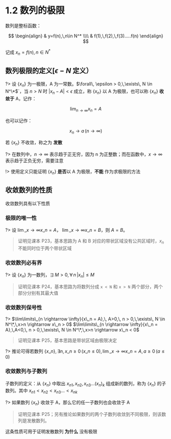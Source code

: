 # 1.2 数列的极限

数列是整标函数：

$$
\begin{align}
& y=f(n),\,n\in N^* \\\\
& f(1),\,f(2),\,f(3).....f(n)
\end{align}
$$

记成 $x_n=f(n),\,n \in N^*$

## 数列极限的定义[$\epsilon - N$ 定义）

?> 设 $\lbrace x_n \rbrace$ 为一极限，A 为一常数。$\forall\, \epsilon > 0,\,\exists\, N \in N^\*$`，当 $n > N$ 时 $|x_n - A| < \epsilon$ 成立，称 $\lbrace x_n \rbrace$ 以 A 为极限，也可以称 $\lbrace x_n \rbrace$ **收敛于** A，记作：

$$
\lim_{n \rightarrow \infty}{x_n = A}
$$

也可以记作：

$$
x_n \rightarrow a\,(n \rightarrow \infty)
$$

若 $\lbrace x_n \rbrace$ 不收敛，称之为 **发散**

?> 在数列中，$n \rightarrow \infty$ 表示趋于正无穷，因为 n 为正整数；而在函数中，$x \rightarrow \infty$ 表示趋于正负无穷，需要注意

!> 使用定义只能证明 $\lbrace x_n \rbrace$ **是否**以 A 为极限，**不能** 作为求极限的方法

## 收敛数列的性质

收敛数列具有以下性质

### 极限的唯一性

?> 设 $\lim\limits\_{x \rightarrow \infty}{x\_n = A}$， $\lim\limits\_{x \rightarrow \infty}{x\_n = B}$，则 $A = B$。

> 证明见课本 P23，基本思路为 A 和 B 对应的带状区域没有公共区域时，$x_n$ 不能同时位于两个带状区域

### 收敛数列必有界

?> 设 $\lbrace x_n \rbrace$ 为一数列，$\exists\,M > 0,\,\forall\,n\,|x_n| \leq M$

> 证明见课本 P24，基本思路为将数列分成 `x < N` 和 `x > N` 两个部分，两个部分分别有其最大值

### 收敛数列保号性

?> $\lim\limits\_{n \rightarrow \infty}{x\_n = A},\, A>0,\, n > 0,\,\exists\, N \in N^\*,\,x>n \rightarrow x\_n > 0$
$\lim\limits\_{n \rightarrow \infty}{x\_n = A},\,A<0,\, n > 0,\,\exists\, N \in N^\*,\,x>n \rightarrow x\_n < 0$

> 证明见课本 P25，基本思路是带状区域由极限决定

?> 推论可得若数列 $\lbrace x\_n \rbrace,\,\exists n,\, x\_n \geq 0\,(x\_n \leq 0),\,\lim\limits\_{x \rightarrow \infty}{x\_n = A},\, a \geq 0\,(a \leq 0)$

### 收敛数列与子数列

子数列的定义：从 $\lbrace x_n \rbrace$ 中取出 ${x_n}_1,\,{x_n}_2,\,{x_n}_3...(x_n)_k$ 组成新的数列，称为 $\lbrace x_n \rbrace$ 的子数列。其中 ${x_n}_1 < {x_n}_2 < {x_n}_3...<{x_n}_k$

?> 如果数列 $\lbrace x_n \rbrace$ 收敛于 A，那么它的任一子数列也会收敛于 A

> 证明见课本 P25；另有推论如果数列的两个子数列收敛到不同极限，则该数列是发散数列。

这条性质可用于证明发散数列 **为什么** 没有极限
